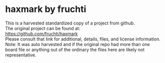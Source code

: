 
# haxmark by fruchti  
This is a harvested standardized copy of a project from github.  
The original project can be found at:  
https://github.com/fruchti/haxmark  
Please consult that link for additional, details, files, and license information.  
Note: It was auto harvested and if the original repo had more than one board file or anything out of the ordinary the files here are likely not representative.  
    